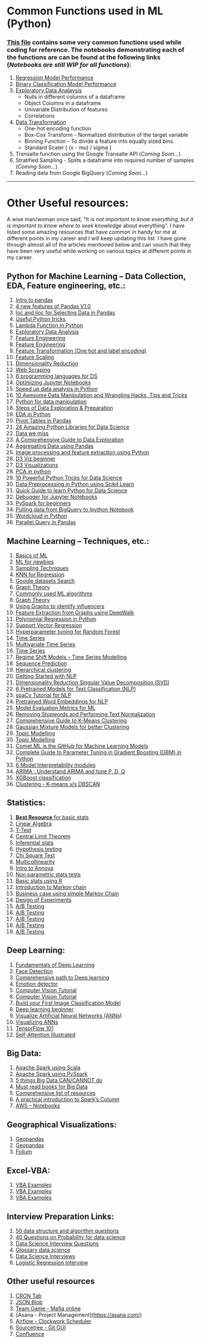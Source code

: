 # Common Functions used in ML (Python)
### **[This file](https://github.com/ayuba7272/python_ML/blob/master/pyFunctions.py)** contains some very common functions used while coding for reference. The notebooks demonstrating each of the functions are can be found at the following links (*Notebooks are still WIP for all functions*):
1. [Regression Model Performance](https://github.com/ayuba7272/python_ML/blob/master/notebooks/Regression%20Evaluation%20Function.ipynb)
2. [Binary Classification Model Performance](https://github.com/ayuba7272/python_ML/blob/master/notebooks/Binary%20Classification%20Evaluation%20Function.ipynb) 
3. [Exploratory Data Analaysis](https://github.com/ayuba7272/python_ML/blob/master/notebooks/Data%20Exploration.ipynb)
    - Nulls in different columns of a dataframe
    - Object Columns in a dataframe
    - Univariate Distribution of features
    - Correlations
4. [Data Transformation](https://github.com/ayuba7272/python_ML/blob/master/notebooks/Data%20Transformation.ipynb)
    - One-hot encoding function
    - Box-Cox Transform - Normalized distribution of the target variable 
    - Binning Function - To divide a feature into equally sized bins
    - Standard Scaler \[ (x - mu) / sigma ]
5. Transalte function using the Google Transalte API (*Coming Soon...*)
6. Stratified Sampling - Splits a dataframe into required number of samples (*Coming Soon...*)
7. Reading data from Google BigQuery (*Coming Soon...*)

---

# Other Useful resources:
A wise man/woman once said, "It is *not important to know everything, but it is important to know where to seek knowledge* about everything".
I have listed some amazing resources that have common in handy for me at different points in my career and I will keep updating this list. I have gone through almost all of the articles mentioned below and can vouch that they have been very useful while working on various topics at different points in my career.

## Python for Machine Learning – Data Collection, EDA, Feature engineering, etc.:
1. [Intro to pandas](https://towardsdatascience.com/a-quick-introduction-to-the-pandas-python-library-f1b678f34673)
2. [4 new features of Pandas V1.0](https://www.analyticsvidhya.com/blog/2020/01/pandas-version-1-top-4-features/)
3. [loc and iloc for Selecting Data in Pandas](https://www.analyticsvidhya.com/blog/2020/02/loc-iloc-pandas/)
4. [Useful Python tricks](https://medium.freecodecamp.org/an-a-z-of-useful-python-tricks-b467524ee747)
5. [Lambda Function in Python](https://www.analyticsvidhya.com/blog/2020/03/what-are-lambda-functions-in-python/)
6. [Exploratory Data Analysis](https://www.analyticsvidhya.com/blog/2016/01/guide-data-exploration/)
7. [Feature Engineering](https://www.analyticsvidhya.com/blog/2017/04/feature-engineering-in-iot-age-how-to-deal-with-iot-data-and-create-features-for-machine-learning/)
8. [Feature Engineering](https://www.analyticsvidhya.com/blog/2018/08/guide-automated-feature-engineering-featuretools-python/)
9. [Feature Transformation (One hot and label encoding)](https://www.analyticsvidhya.com/blog/2020/03/one-hot-encoding-vs-label-encoding-using-scikit-learn/)
10. [Feature Scaling](https://www.analyticsvidhya.com/blog/2020/04/feature-scaling-machine-learning-normalization-standardization/)
11. [Dimensionality Reduction](https://www.analyticsvidhya.com/blog/2018/04/visualize-manipulate-high-dimensional-data-using-hypertools/)
12. [Web Scraping](https://www.analyticsvidhya.com/blog/2019/05/scraping-classifying-youtube-video-data-python-selenium/)
13. [6 programming languages for DS](https://www.analyticsvidhya.com/blog/2019/06/6-useful-programming-languages-data-science-r-python/)
14. [Optimizing Jupyter Notebooks](https://towardsdatascience.com/how-to-effortlessly-optimize-jupyter-notebooks-e864162a06ee)
15. [Speed up data analysis in Python](https://towardsdatascience.com/10-simple-hacks-to-speed-up-your-data-analysis-in-python-ec18c6396e6b)
16. [10 Awesome Data Manipulation and Wrangling Hacks, Tips and Tricks](https://www.analyticsvidhya.com/blog/2020/03/10-awesome-data-manipulation-and-wrangling-hacks-tips-and-tricks/)
17. [Python for data manipulation](https://www.analyticsvidhya.com/blog/2016/01/12-pandas-techniques-python-data-manipulation/)
18. [Steps of Data Exploration & Preparation](https://www.analyticsvidhya.com/blog/2016/01/guide-data-exploration/)
19. [EDA in Python](https://www.analyticsvidhya.com/blog/2015/04/comprehensive-guide-data-exploration-sas-using-python-numpy-scipy-matplotlib-pandas/)
20. [Pivot Tables in Pandas](https://www.analyticsvidhya.com/blog/2020/03/pivot-table-pandas-python/)
21. [24 Amazing Python Libraries for Data Science](https://www.analyticsvidhya.com/blog/2019/07/dont-miss-out-24-amazing-python-libraries-data-science/)
22. [Data we miss](https://www.linkedin.com/pulse/good-data-worthless-we-dont-ask-questions-carlos-demetrio-de-souza/?trackingId=HUnzNbiGTRdODRWoFEPCHw%3D%3D)
23. [A Comprehensive Guide to Data Exploration](https://www.analyticsvidhya.com/blog/2016/01/guide-data-exploration/)
24. [Aggregating Data using Pandas](https://www.analyticsvidhya.com/blog/2020/03/groupby-pandas-aggregating-data-python/)
25. [Image processing and feature extraction using Python](https://www.analyticsvidhya.com/blog/2015/01/basics-image-processing-feature-extraction-python/)
26. [D3 Viz beginner](https://www.analyticsvidhya.com/blog/2017/07/beginner-guide-build-data-visualisations-web-d3-js/)
27. [D3 Visualizations](https://www.analyticsvidhya.com/blog/2017/08/visualizations-with-d3-js/)
28. [PCA in python](https://www.analyticsvidhya.com/blog/2016/03/practical-guide-principal-component-analysis-python/)
29. [10 Powerful Python Tricks for Data Science](https://www.analyticsvidhya.com/blog/2019/08/10-powerful-python-tricks-data-science/)
30. [Data Preprocessing in Python using Scikit Learn](https://www.analyticsvidhya.com/blog/2016/07/practical-guide-data-preprocessing-python-scikit-learn/)
31. [Quick Guide to learn Python for Data Science](https://www.analyticsvidhya.com/blog/2015/05/infographic-quick-guide-learn-python-data-science/)
32. [Debugger for Jupyter Notebooks](https://www.analyticsvidhya.com/blog/2018/07/pixie-debugger-python-debugging-tool-jupyter-notebooks-data-scientist-must-use/)
33. [PySpark for beginners](https://www.analyticsvidhya.com/blog/2019/10/pyspark-for-beginners-first-steps-big-data-analysis/)
34. [Pulling data from BigQuery to Ipython Notebook](https://medium.com/john-lewis-software-engineering/authenticating-jupyter-notebook-against-bigquery-957884f78527)
35. [Wordcloud in Python](https://www.datacamp.com/community/tutorials/wordcloud-python)
36. [Parallel Query in Pandas](https://towardsdatascience.com/pandaral-lel-a-simple-and-efficient-tool-to-parallelize-your-pandas-operations-on-all-your-cpus-bb5ff2a409ae) 

## Machine Learning – Techniques, etc.:
1. [Basics of ML](https://www.analyticsvidhya.com/?p=18770)
2. [ML for newbies](https://www.analyticsvidhya.com/blog/2015/06/machine-learning-basics/)
3. [Sampling Techniques](https://www.analyticsvidhya.com/blog/2019/09/data-scientists-guide-8-types-of-sampling-techniques/)
4. [KNN for Regression](https://www.analyticsvidhya.com/?p=46495)
5. [Google datasets Search](https://www.analyticsvidhya.com/?p=46839)
6. [Graph Theory](https://www.analyticsvidhya.com/av/?p=47116)
7. [Commonly used ML algorithms](https://www.analyticsvidhya.com/blog/2017/09/common-machine-learning-algorithms/)
8. [Graph Theory](https://www.analyticsvidhya.com/blog/2018/04/introduction-to-graph-theory-network-analysis-python-codes/)
9. [Using Graphs to identify influencers](https://www.analyticsvidhya.com/blog/2020/03/using-graphs-to-identify-social-media-influencers/)
10. [Feature Extraction from Graphs using DeepWalk](https://www.analyticsvidhya.com/blog/2019/11/graph-feature-extraction-deepwalk/)
11. [Polynomial Regression in Python](https://www.analyticsvidhya.com/blog/2020/03/polynomial-regression-python/)
12. [Support Vector Regression](https://www.analyticsvidhya.com/blog/2020/03/support-vector-regression-tutorial-for-machine-learning/)
13. [Hyperparameter tuning for Random Forest](https://www.analyticsvidhya.com/blog/2020/03/beginners-guide-random-forest-hyperparameter-tuning/)
14. [Time Series](https://www.analyticsvidhya.com/?p=46681)
15. [Multivariate Time Series](https://www.analyticsvidhya.com/?p=47413)
16. [Time Series](https://medium.com/@stallonejacob/time-series-forecast-a-basic-introduction-using-python-414fcb963000)
17. [Regime Shift Models – Time Series Modelling](https://www.analyticsvidhya.com/blog/2019/10/regime-shift-models-time-series-modeling-financial-markets/)
18. [Sequence Prediction](https://www.analyticsvidhya.com/blog/2018/04/guide-sequence-prediction-using-compact-prediction-tree-python/?utm_source=linkedin.com&utm_medium=social)
19. [Hierarchical clustering](https://www.analyticsvidhya.com/blog/2019/05/beginners-guide-hierarchical-clustering/)
20. [Getting Started with NLP](https://www.analyticsvidhya.com/blog/2019/07/how-get-started-nlp-6-unique-ways-perform-tokenization/)
21. [Dimensionality Reduction Singular Value Decomposition (SVD)](https://www.analyticsvidhya.com/blog/2019/08/5-applications-singular-value-decomposition-svd-data-science/)
22. [6 Pretrained Models for Text Classification (NLP)](https://www.analyticsvidhya.com/blog/2020/03/6-pretrained-models-text-classification/)
23. [spaCy Tutorial for NLP](https://www.analyticsvidhya.com/blog/2020/03/spacy-tutorial-learn-natural-language-processing/)
24. [Pretrained Word Embeddings for NLP](https://www.analyticsvidhya.com/blog/2020/03/pretrained-word-embeddings-nlp/)
25. [Model Evaluation Metrics for ML](https://www.analyticsvidhya.com/blog/2019/08/11-important-model-evaluation-error-metrics/)
26. [Removing Stopwords and Performing Text Normalization](https://www.analyticsvidhya.com/blog/2019/08/how-to-remove-stopwords-text-normalization-nltk-spacy-gensim-python/)
27. [Comprehensive Guide to K-Means Clustering](https://www.analyticsvidhya.com/blog/2019/08/comprehensive-guide-k-means-clustering/)
28. [Gaussian Mixture Models for better Clustering](https://www.analyticsvidhya.com/blog/2019/10/gaussian-mixture-models-clustering/)
29. [Topic Modelling](https://www.analyticsvidhya.com/blog/2016/08/beginners-guide-to-topic-modeling-in-python/)
30. [Topic Modelling](https://www.analyticsvidhya.com/blog/2018/10/stepwise-guide-topic-modeling-latent-semantic-analysis/)
31. [Comet.ML is the GitHub for Machine Learning Models](https://www.analyticsvidhya.com/blog/2018/04/comet-ml-is-the-github-for-machine-learning-models/)
32. [Complete Guide to Parameter Tuning in Gradient Boosting (GBM) in Python](https://www.analyticsvidhya.com/blog/2016/02/complete-guide-parameter-tuning-gradient-boosting-gbm-python/)
33. [6 Model Interpretability modules](https://www.analyticsvidhya.com/blog/2020/03/6-python-libraries-interpret-machine-learning-models/)
34. [ARIMA : Understand ARIMA and tune P, D, Q](https://www.kaggle.com/sumi25/understand-arima-and-tune-p-d-q)
35. [XGBoost classification](https://www.kaggle.com/sn3fru/the-simple-xgboost-application-with-auc-89)
36. [Clustering - K-means v/s DBSCAN](https://towardsdatascience.com/k-means-vs-dbscan-clustering-49f8e627de27)

## Statistics:
1. [**Best Resource** for basic stats](https://www.statisticshowto.com/probability-and-statistics/)
2. [Linear Algebra](https://www.analyticsvidhya.com/blog/2019/07/10-applications-linear-algebra-data-science/)
3. [T-Test](https://www.analyticsvidhya.com/blog/2019/05/statistics-t-test-introduction-r-implementation/)
4. [Central Limit Theorem](https://www.analyticsvidhya.com/blog/2019/05/statistics-101-introduction-central-limit-theorem/)
5. [Inferential stats](https://www.analyticsvidhya.com/blog/2017/01/comprehensive-practical-guide-inferential-statistics-data-science/?utm_source=linkedin.com&utm_medium=social)
6. [Hypothesis testing](https://www.analyticsvidhya.com/blog/2015/09/hypothesis-testing-explained/?utm_source=linkedin.com&utm_medium=social)
7. [Chi Square Test](https://www.analyticsvidhya.com/blog/2019/11/what-is-chi-square-test-how-it-works/)
8. [Multicollinearity](https://www.analyticsvidhya.com/blog/2020/03/what-is-multicollinearity/)
9. [Intro to Annova](https://www.analyticsvidhya.com/blog/2018/01/anova-analysis-of-variance/?utm_source=linkedin.com&utm_medium=social)
10. [Non parametric stats tests](https://www.analyticsvidhya.com/blog/2017/11/a-guide-to-conduct-analysis-using-non-parametric-tests/?utm_source=linkedin.com&utm_medium=social)
11. [Basic stats using R](https://www.analyticsvidhya.com/blog/2015/10/inferential-descriptive-statistics-beginners-r/?utm_source=linkedin.com&utm_medium=social)
12. [Introduction to Markov chain](https://www.analyticsvidhya.com/blog/2014/07/markov-chain-simplified/)
13. [Business case using simple Markov Chain](https://www.analyticsvidhya.com/blog/2014/07/solve-business-case-simple-markov-chain/)
14. [Design of Experiments](https://www.analyticsvidhya.com/blog/2015/10/guide-design-of-experiments-case-study/)
15. [A/B Testing](https://medium.com/swlh/the-ultimate-guide-to-a-b-testing-part-1-experiment-design-8315a2470c63)
16. [A/B Testing](https://towardsdatascience.com/the-ultimate-guide-to-a-b-testing-part-2-data-distributions-5ed429abbce)
17. [A/B Testing](https://towardsdatascience.com/the-ultimate-guide-to-a-b-testing-part-3-parametric-tests-2c629e8d98f8)
18. [A/B Testing](https://towardsdatascience.com/the-ultimate-guide-to-a-b-testing-part-4-non-parametric-tests-4db7b4b6a974)
19. [A/B Testing](https://towardsdatascience.com/the-ultimate-guide-to-a-b-testing-part-4-bayesian-approach-binomial-variables-aa71e25d2165)

## Deep Learning:
1. [Fundamentals of Deep Learning](https://www.analyticsvidhya.com/?p=39179)
2. [Face Detection](https://www.analyticsvidhya.com/blog/2018/12/introduction-face-detection-video-deep-learning-python)
3. [Comprehensive path to Deep learning](https://www.analyticsvidhya.com/?p=49010)
4. [Emotion detector](https://github.com/amineHorseman/facial-expression-recognition-using-cnn)
5. [Computer Vision Tutorial](https://www.analyticsvidhya.com/blog/2019/07/computer-vision-implementing-mask-r-cnn-image-segmentation/)
6. [Computer Vision Tutorial](https://www.analyticsvidhya.com/blog/2019/04/introduction-image-segmentation-techniques-python/)
7. [Build your First Image Classification Model](https://www.analyticsvidhya.com/blog/2019/01/build-image-classification-model-10-minutes/)
8. [Deep learning beginner](https://www.linkedin.com/pulse/deep-learning-resources-study-path-aspiring-data-srivatsan-srinivasan/)
9. [Visualize Artificial Neural Networks (ANNs)](https://www.analyticsvidhya.com/blog/2018/04/python-library-visualizes-artificial-neural-networks/)
10. [Visualizing ANNs](https://towardsdatascience.com/visualizing-artificial-neural-networks-anns-with-just-one-line-of-code-b4233607209e)
11. [TensorFlow 101](https://www.analyticsvidhya.com/blog/2017/03/tensorflow-understanding-tensors-and-graphs/)
12. [Self-Attention Illustrated](https://towardsdatascience.com/illustrated-self-attention-2d627e33b20a)

## Big Data: 
1. [Apache Spark using Scala](https://www.analyticsvidhya.com/blog/2017/01/scala/)
2. [Apache Spark using PySpark](https://www.analyticsvidhya.com/blog/2016/09/comprehensive-introduction-to-apache-spark-rdds-dataframes-using-pyspark/)
3. [5 things Big Data CAN/CANNOT do](https://www.analyticsvidhya.com/blog/2015/11/5-big-data-can-cannot/)
4. [Must read books for Big Data](https://www.analyticsvidhya.com/blog/2015/10/books-big-data-hadoop-apache-spark/)
5. [Comprehensive list of resources](https://www.analyticsvidhya.com/blog/2018/11/data-engineer-comprehensive-list-resources-get-started/)
6. [A practical introduction to Spark’s Column](https://medium.com/@achilleus/https-medium-com-achilleus-a-practical-introduction-to-sparks-column-3f5fe83125c9)
7. [AWS – Notebooks](https://aws.amazon.com/blogs/big-data/emr-notebooks-a-managed-analytics-environment-based-on-jupyter-notebooks/)

## Geographical Visualizations:
1. [Geopandas](http://jonathansoma.com/lede/foundations-2017/classes/geopandas/mapping-with-geopandas/)
2. [Geopandas](https://www.kaggle.com/learn/geospatial-analysis)
3. [Folium](https://www.analyticsvidhya.com/blog/2020/06/guide-geospatial-analysis-folium-python/)

## Excel-VBA:
1. [VBA Examples](https://www.automateexcel.com/vba-code-examples/)
2. [VBA Examples](https://www.excel-easy.com/vba.html)
3. [VBA Examples](https://excelchamps.com/blog/useful-macro-codes-for-vba-newcomers/)

## Interview Preparation Links:
1. [50 data structure and algorithm questions](https://hackernoon.com/50-data-structure-and-algorithms-interview-questions-for-programmers-b4b1ac61f5b0)
2. [40 Questions on Probability for data science](https://www.analyticsvidhya.com/blog/2017/04/40-questions-on-probability-for-all-aspiring-data-scientists/)
3. [Data Science Interview Questions](https://www.analyticsvidhya.com/blog/2016/07/20-challenging-job-interview-puzzles-which-every-analyst-solve-atleast/?utm_source=blog&utm_medium=6-essential-tips-should-know-day-before-data-science-interview)
4. [Glossary data science](https://www.analyticsvidhya.com/glossary-of-common-statistics-and-machine-learning-terms/?utm_source=blog&utm_medium=6-essential-tips-should-know-day-before-data-science-interview)
5. [Data Science Interviews](https://www.analyticsvidhya.com/blog/2019/02/7-step-process-ace-data-science-interviews/)
6. [Logistic Regression Interview](https://www.analyticsvidhya.com/blog/2017/08/skilltest-logistic-regression/)

## Other useful resources
1. [CRON Tab](https://crontab.guru/)
2. [JSON Blob](https://jsonblob.com/)
3. [Team Game - Mafia online](https://mafia.gg/)
4. {Asana - Project Management](https://asana.com/)
5. [Airflow - Clockwork Scheduler](https://airflow.apache.org)
6. [Sourcetree - Git GUI](https://www.sourcetreeapp.com/)
7. [Confluence](https://www.atlassian.com/software/confluence)
